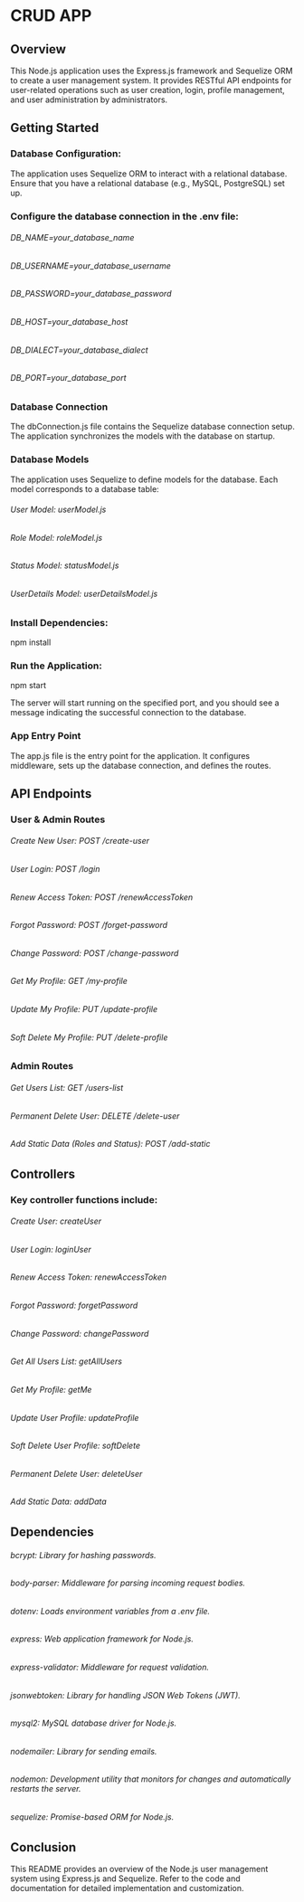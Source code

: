 # CRUD APP

## Overview
This Node.js application uses the Express.js framework and Sequelize ORM to create a user management system. It provides RESTful API endpoints for user-related operations such as user creation, login, profile management, and user administration by administrators.

## Getting Started


### Database Configuration:
The application uses Sequelize ORM to interact with a relational database. Ensure that you have a relational database (e.g., MySQL, PostgreSQL) set up.


### Configure the database connection in the .env file:
###### DB_NAME=your_database_name
###### DB_USERNAME=your_database_username
###### DB_PASSWORD=your_database_password
###### DB_HOST=your_database_host
###### DB_DIALECT=your_database_dialect
###### DB_PORT=your_database_port


### Database Connection
The dbConnection.js file contains the Sequelize database connection setup. The application synchronizes the models with the database on startup.


### Database Models
The application uses Sequelize to define models for the database. Each model corresponds to a database table:

###### User Model: userModel.js
###### Role Model: roleModel.js
###### Status Model: statusModel.js
###### UserDetails Model: userDetailsModel.js


### Install Dependencies:
npm install

### Run the Application:
npm start

The server will start running on the specified port, and you should see a message indicating the successful connection to the database.


### App Entry Point
The app.js file is the entry point for the application. It configures middleware, sets up the database connection, and defines the routes.


## API Endpoints
### User & Admin Routes

###### Create New User: POST /create-user
###### User Login: POST /login
###### Renew Access Token: POST /renewAccessToken
###### Forgot Password: POST /forget-password
###### Change Password: POST /change-password
###### Get My Profile: GET /my-profile
###### Update My Profile: PUT /update-profile
###### Soft Delete My Profile: PUT /delete-profile

### Admin Routes

###### Get Users List: GET /users-list
###### Permanent Delete User: DELETE /delete-user
###### Add Static Data (Roles and Status): POST /add-static


## Controllers
### Key controller functions include:

###### Create User: createUser
###### User Login: loginUser
###### Renew Access Token: renewAccessToken
###### Forgot Password: forgetPassword
###### Change Password: changePassword
###### Get All Users List: getAllUsers
###### Get My Profile: getMe
###### Update User Profile: updateProfile
###### Soft Delete User Profile: softDelete
###### Permanent Delete User: deleteUser
###### Add Static Data: addData


## Dependencies

###### bcrypt: Library for hashing passwords.
###### body-parser: Middleware for parsing incoming request bodies.
###### dotenv: Loads environment variables from a .env file.
###### express: Web application framework for Node.js.
###### express-validator: Middleware for request validation.
###### jsonwebtoken: Library for handling JSON Web Tokens (JWT).
###### mysql2: MySQL database driver for Node.js.
###### nodemailer: Library for sending emails.
###### nodemon: Development utility that monitors for changes and automatically restarts the server.
###### sequelize: Promise-based ORM for Node.js.


## Conclusion
This README provides an overview of the Node.js user management system using Express.js and Sequelize. Refer to the code and documentation for detailed implementation and customization.